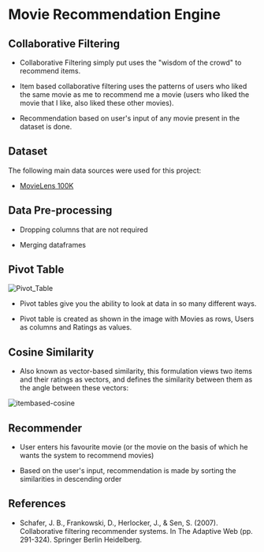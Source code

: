 # Movie Recommendation Engine
## Collaborative Filtering

* Collaborative Filtering simply put uses the "wisdom of the crowd" to recommend items. 

* Item based collaborative filtering uses the patterns of users who liked the same movie as me to recommend me a movie (users who liked the movie that I like, also liked these other movies).

* Recommendation based on user's input of any movie present in the dataset is done.

## Dataset
The following main data sources were used for this project:
- [MovieLens 100K](https://grouplens.org/datasets/movielens/100k/)

## Data Pre-processing

- Dropping columns that are not required

- Merging dataframes

## Pivot Table 

![Pivot_Table](https://github.com/abhilampard/Movie_Recommendation_Engine/blob/master/Pivot_Table.PNG)

- Pivot tables give you the ability to look at data in so many different ways.


- Pivot table is created as shown in the image with Movies as rows, Users as columns and Ratings as values. 

## Cosine Similarity

- Also known as vector-based similarity, this formulation views two items and their ratings as vectors, and defines the similarity between them as the angle between these vectors:

![itembased-cosine](https://github.com/abhilampard/Movie_Recommendation_Engine/blob/master/itembased-cosine.png)


## Recommender

- User enters his favourite movie (or the movie on the basis of which he wants the system to recommend movies)

- Based on the user's input, recommendation is made by sorting the similarities in descending order

## References

- Schafer, J. B., Frankowski, D., Herlocker, J., & Sen, S. (2007). Collaborative filtering recommender systems. In The Adaptive Web (pp. 291-324). Springer Berlin Heidelberg.



